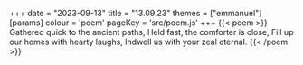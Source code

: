 +++
date = "2023-09-13"
title = "13.09.23"
themes = ["emmanuel"]
[params]
  colour = 'poem'
  pageKey = 'src/poem.js'
+++
{{< poem >}}
Gathered quick to the ancient paths,
Held fast, the comforter is close,
Fill up our homes with hearty laughs,
Indwell us with your zeal eternal.
{{< /poem >}}